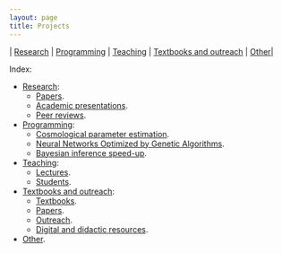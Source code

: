 ```yaml
---
layout: page
title: Projects
---
```


| [Research](https://igomezv.github.io/research) | [Programming](https://igomezv.github.io/code/) | [Teaching](https://igomezv.github.io/teaching) | [Textbooks and outreach](https://igomezv.github.io/outreach) | [Other](https://igomezv.github.io/other)|

Index:

- [Research](https://igomezv.github.io/research):
	- [Papers](https://igomezv.github.io/research/#list-of-papers).
	- [Academic presentations](https://igomezv.github.io/research/#academic-presentations).
	- [Peer reviews](https://igomezv.github.io/research/#peer-reviews).
- [Programming](https://igomezv.github.io/code/):
	- [Cosmological parameter estimation](https://igomezv.github.io/code/#simplemc).
	- [Neural Networks Optimized by Genetic Algorithms](https://igomezv.github.io/code/#nnogada).
	- [Bayesian inference speed-up](https://igomezv.github.io/code/#neuralike).
- [Teaching](https://igomezv.github.io/teaching):
	- [Lectures](https://igomezv.github.io/teaching/#courses).
	- [Students](https://igomezv.github.io/teaching/#students).
- [Textbooks and outreach](https://igomezv.github.io/outreach):
	- [Textbooks](https://igomezv.github.io/outreach/#text-books).
	- [Papers](https://igomezv.github.io/outreach/#papers).
	- [Outreach](https://igomezv.github.io/outreach/#outreach).
	- [Digital and didactic resources](https://igomezv.github.io/outreach/#digital-didactic-material).
- [Other](https://igomezv.github.io/other).

